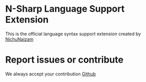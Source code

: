 # N-Sharp Language Support Extension

This is the official language syntax support extension created by [NichuNaizam](https://github.com/NichuNaizam)

# Report issues or contribute

We always accept your contribution
[Github](https://github.com/NichuNaizam/n-sharp-language-support)
